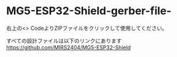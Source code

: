 # MG5-ESP32-Shield-gerber-file-
右上の<> CodeよりZIPファイルをクリックして使用してください。

すべての設計ファイルは以下のリンクにあります<br>
https://github.com/MIRS2404/MG5-ESP32-Shield
